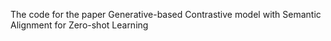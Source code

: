 The code for the paper Generative-based Contrastive model with Semantic Alignment for Zero-shot Learning
